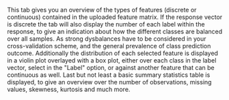 This tab gives you an overview of the types of features (discrete or continuous) contained in the uploaded feature matrix. If the response vector is discrete the tab will also display the number of each label within the response, to give an indication about how the different classes are balanced over all samples. As strong dysbalances have to be considered in your cross-validation scheme, and the general prevalence of class prediction outcome. Additionally the distribution of each selected feature is displayed in a violin plot overlayed with a box plot, either over each class in the label vector, select in the "Label" option, or against another feature that can be continuous as well. Last but not least a basic summary statistics table is displayed, to give an overview over the number of observations, missing values, skewness, kurtosis and much more.